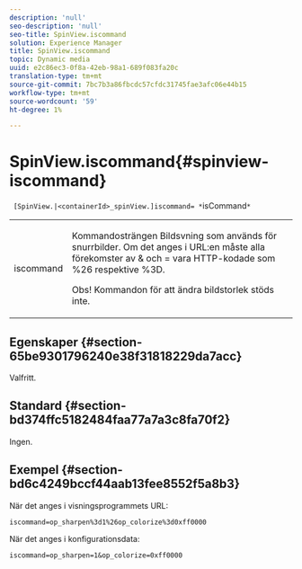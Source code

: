 ```yaml
---
description: 'null'
seo-description: 'null'
seo-title: SpinView.iscommand
solution: Experience Manager
title: SpinView.iscommand
topic: Dynamic media
uuid: e2c86ec3-0f8a-42eb-98a1-689f083fa20c
translation-type: tm+mt
source-git-commit: 7bc7b3a86fbcdc57cfdc31745fae3afc06e44b15
workflow-type: tm+mt
source-wordcount: '59'
ht-degree: 1%

---
```



# SpinView.iscommand{#spinview-iscommand}

` [SpinView.|<containerId>_spinView.]iscommand= *`isCommand`*`

<table id="table_18D47E7C6A2D4D68B94225CB621D5F7C"> 
 <tbody> 
  <tr> 
   <td colname="col1"> <p> <span class="codeph"><span class="varname"> iscommand</span></span> </p> </td> 
   <td colname="col2"> <p> Kommandosträngen Bildsvning som används för snurrbilder. Om det anges i URL:en måste alla förekomster av <span class="codeph"> &amp;</span> och <span class="codeph"> =</span> vara HTTP-kodade som <span class="codeph"> %26</span> respektive <span class="codeph"> %3D</span>. </p> <p> <p>Obs!  Kommandon för att ändra bildstorlek stöds inte. </p> </p> </td> 
  </tr> 
 </tbody> 
</table>

## Egenskaper {#section-65be9301796240e38f31818229da7acc}

Valfritt.

## Standard {#section-bd374ffc5182484faa77a7a3c8fa70f2}

Ingen.

## Exempel {#section-bd6c4249bccf44aab13fee8552f5a8b3}

När det anges i visningsprogrammets URL:

`iscommand=op_sharpen%3d1%26op_colorize%3d0xff0000`

När det anges i konfigurationsdata:

`iscommand=op_sharpen=1&op_colorize=0xff0000`
